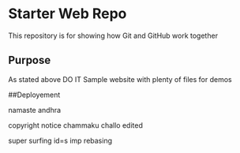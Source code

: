 # Starter Web Repo

This repository is for showing how Git and GitHub work together

## Purpose

As stated above 
DO IT
Sample website with plenty of files for demos

##Deployement

namaste andhra

copyright notice
chammaku challo edited

super surfing id=s imp rebasing